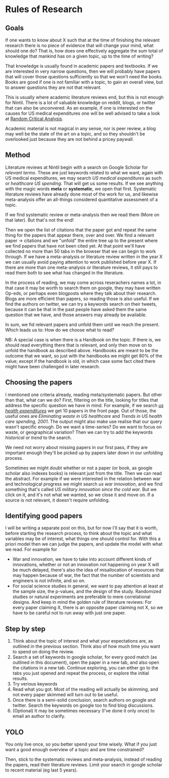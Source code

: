# Rules of Research

## Goals

If one wants to know about X such that at the time of finishing the relevant research there is no piece of evidence that will change your mind, what should one do? That is, how does one effectively aggregate the sum total of knowledge that mankind has on a given topic, up to the time of writing?

That knowledge is usually found in academic papers and textbooks. If we are interested in very narrow questions, then we will probably have papers that will cover those questions sufficiently so that we won't need the books. Books are good if one is not familiar with a topic, to gain an overall view, but to answer questions they are not that relevant.

This is usually where academic literature reviews end, but this is not enough for Nintil. There is a lot of valuable knowledge on reddit, blogs, or twitter that can also be unconvered. As an example, if one is interested on the causes for US medical expenditures one will be well advised to take a look at [Random Critical Analysis](https://randomcriticalanalysis.com/).

Academic material is not magical in any sense, nor is peer review, a blog may well be the state of the art on a topic, and so they shouldn't be overlooked just because they are not behind a pricey paywall.

## Method

Literature reviews at Nintil begin with a search on Google Scholar for _relevant terms_. These are just keywords related to what we want, again with US medical expenditures, we may search _US medical expenditures_ as such or _healthcare US spending_. That will get us some results. If we see anything with the magic words **meta** or **systematic**, we open that first. Systematic literature reviews have already done most of the work for us, and likewise meta-analysis offer an all-things considered quantitative assessment of a topic.

If we find systematic review or meta-analysis then we read them (More on that later). But that's not the end!

Then we open the list of citations that the paper got and repeat the same thing for the papers that appear there, over and over. We find a relevant paper -> citations and we "unfold" the entire tree up to the present where we find papers that have not been cited yet. At that point we'll have collected no more than 50 tabs in the browser that we can begin to work through. If we have a meta-analysis or literature review written in the year X we can usually avoid paying attention to work published before year X. If there are more than one meta-analysis or literature reviews, it still pays to read them both to see what has changed in the literature.

In the process of reading, we may come across reserachers names a lot, in that case it may be worth to search them on google, they may have written Op-eds, or perhaps even blogposts where they talk about their research. Blogs are more efficient than papers, so reading those is also useful. If we find the authors on twitter, we can try a keywords search on their tweets, because it can be that in the past people have asked them the same question that we have, and those answers may already be available.

In sum, we fid relevant papers and unfold them until we reach the present. Which leads us to: How do we choose what to read?

NB: A special case is when there is a Handbook on the topic. If there is, we should read everything there that is relevant, and only then move on to unfold the handbook as described above. Handbooks are meant to be the outcome that we want, so just with the handbooks we might get 80% of the value; except if the handbook is old, in which case some fact cited there might have been challenged in later research.

## Choosing the papers

I mentioned one criteria already, reading meta/systematic papers. But other than that, what can we do? First, filtering on the title, looking for titles that address the specific question we have in mind. For example, if we search [_us health expenditures_](https://scholar.google.co.uk/scholar?hl=en&as_sdt=0%2C5&q=us+health+expenditures&btnG=) we get 10 papers in the front page. Out of those, the useful ones are _Eliminating waste in US healthcare_ and _Trends in US health care spending, 2001_. The output might also make use realise that our query wasn't specific enough. Do we want a time-series? Do we want to focus on waste, or geographical variation? Then we can try to add the keywords _historical_ or _trend_ to the search.

We need not worry about missing papers in our first pass, if they are important enough they'll be picked up by papers later down in our unfolding process.

Sometimes we might doubt whether or not a paper (or book, as google scholar also indexes books) is relevant just from the title. Then we can read the abstract. For example if we were interested in the relation between war and technological progress we might search _us war innovation_, and we find something that's called _US military innovation since the cold war_. But we click on it, and it's not what we wanted, so we close it and move on. If a source is not relevant, it doesn't require unfolding.

## Identifying good papers

I will be writing a separate post on this, but for now I'll say that it is worth, before starting the research process, to think about the topic and what variables may be of interest, what things one should control for. With this a priori model then we can judge the papers, and update the model with what we read. For example for

- War and innovation, we have to take into account different kinds of innovations, whether or not an innovation not happening on year X will be much delayed, there's also the idea of misallocation of resources that may happen because of war, the fact that the number of scientists and engineers is not infinite, and so on.
- For social science studies in general, we want to pay attention at least at the sample size, the p-values, and the design of the study. Randomized studies or natural experiments are preferable to mere correlational designs. And keep in mind the golden rule of literature reviews: For every paper claiming X, there is an opposite paper claiming not X, so we have to be careful not to run away with just one paper.

## Step by step

1. Think about the topic of interest and what your expectations are, as outlined in the previous section. Think also of how much time you want to spend on doing the review.
2. Search a set of keywords in google scholar, for every good match (as outlined in this document), open the paper in a new tab, and also open the citations in a new tab. Continue exploring, you can either go to the tabs you just opened and repeat the process, or explore the initial results.
3. Try verious keywords
4. Read what you got. Most of the reading will actually be skimming, and not every paper skimmed will turn out to be useful.
5. Once there is a semi-solid conclusion, search authors on google and twitter. Search the keywords on google too to find blog discussions.
6. (Optional) It may be sometimes necessary (I've done it only once) to email an author to clarify.

## YOLO

You only live once, so you better spend your time wisely. What if you just want a good enough overview of a topic and are time constrained?

Then, stick to the systematic reviews and meta-analysis, instead of reading the papers, read their literature reviews. Limit your search in google scholar to recent material (eg last 5 years).
